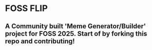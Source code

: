 # FOSS FLIP

## A Community built 'Meme Generator/Builder' project for FOSS 2025. Start of by forking this repo and contributing!
